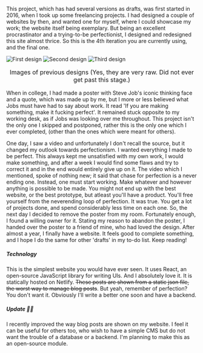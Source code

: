 This project, which has had several versions as drafts, was first started in 2016, when I took up some freelancing projects. I had designed a couple of websites by then, and wanted one for myself, where I could showcase my work; the website itself being exemplary. But being an excellent procrastinator and a trying-to-be perfectionist, I designed and redesigned this site almost thrice. So this is the 4th iteration you are currently using, and the final one.

![First design](https://i.imgur.com/DTL6HNt.png)
![Second design](https://i.imgur.com/G5BsuyK.gif)
![Third design](https://i.imgur.com/Kks1wlc.gif)<p style="text-align: center;font-size: 1rem">Images of previous designs (Yes, they are very raw. Did not ever get past this stage.)</p>

When in college, I had made a poster with Steve Job's iconic thinking face and a quote, which was made up by me, but I more or less believed what Jobs must have had to say about work. It read 'If you are making something, make it fucking perfect'. It remained stuck opposite to my working desk, as if Jobs was looking over me throughout. This project isn't the only one I skipped and postponed, rather this is the only one which I ever completed, (other than the ones which were meant for others). 

One day, I saw a video and unfortunately I don't recall the source, but it changed my outlook towards perfectionism. I wanted everything I made to be perfect. This always kept me unsatisfied with my own work, I would make something, and after a week I would find some flaws and try to correct it and in the end would entirely give up on it. The video which I mentioned, spoke of nothing new; it said that chase for perfection is a never ending one. Instead, one must start working. Make whatever and however anything is possible to be made. You might not end up with the best website, or the best prototype, but atleast you'll have a product. You'll free yourself from the neverending loop of perfection. It was true. You get a lot of projects done, and spend considerably less time on each one. So, the next day I decided to remove the poster from my room. Fortunately enough, I found a willing owner for it. Stating my reason to abandon the poster, I handed over the poster to a friend of mine, who had loved the design. After almost a year, I finally have a website. It feels good to complete something, and I hope I do the same for other 'drafts' in my to-do list. Keep reading! 

##### Technology
This is the simplest website you would have ever seen. It uses React, an open-source JavaScript library for writing UIs. And I absolutely love it. It is statically hosted on Netlify. ~~These posts are shown from a static json file, the worst way to manage blog posts~~. But yeah, remember of perfection? You don't want it. Obviously I'll write a better one soon and have a backend.

##### ***Update*** 👨‍💻
I recently improved the way blog posts are shown on my website. I feel it can be useful for others too, who wish to have a simple CMS but do not want the trouble of a database or a backend. I'm planning to make this as an open-source module.